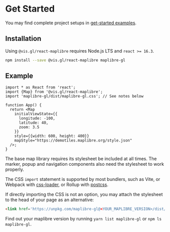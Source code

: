 # Get Started

You may find complete project setups in [get-started examples](https://github.com/visgl/react-map-gl/tree/7.0-release/examples/get-started).

## Installation

Using `@vis.gl/react-maplibre` requires Node.js LTS and `react >= 16.3`.

```bash
npm install --save @vis.gl/react-maplibre maplibre-gl
```

## Example

```tsx title="app.tsx"
import * as React from 'react';
import {Map} from '@vis.gl/react-maplibre';
import 'maplibre-gl/dist/maplibre-gl.css'; // See notes below

function App() {
  return <Map
    initialViewState={{
      longitude: -100,
      latitude: 40,
      zoom: 3.5
    }}
    style={{width: 600, height: 400}}
    mapStyle="https://demotiles.maplibre.org/style.json"
  />;
}
```

The base map library requires its stylesheet be included at all times. The marker, popup and navigation components also need the stylesheet to work properly.

The CSS `import` statement is supported by most bundlers, such as Vite, or Webpack with [css-loader](https://webpack.github.io/docs/stylesheets.html), or Rollup with [postcss](https://www.npmjs.com/package/rollup-plugin-postcss).

If directly importing the CSS is not an option, you may attach the stylesheet to the head of your page as an alternative:

```html title="index.html"
<link href='https://unpkg.com/maplibre-gl@<YOUR_MAPLIBRE_VERSION>/dist/maplibre-gl.css' rel='stylesheet' />
```

Find out your maplibre version by running `yarn list maplibre-gl` or `npm ls maplibre-gl`.
